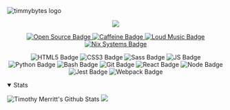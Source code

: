 <div>
  <img src="https://raw.githubusercontent.com/timmybytes/timmybytes-website/gh-pages/img/timmybytes_header.png" alt="timmybytes logo" />
  <p align="center">
    <a href="https://timmybytes.com">
      <img src="https://img.shields.io/website?down_color=red&down_message=offline&up_color=green&up_message=online&url=https%3A%2F%2Ftimmybytes.com" />
    </a>
  </p>
</div>

<p align="center">
  <a href="https://en.wikipedia.org/wiki/Open_source">
    <img src="https://img.shields.io/badge/Open Source-Loves-pink?logo=open-source-initiative" alt="Open Source Badge" />
  </a>
  <a href="https://www.google.com/search?tbm=isch&sxsrf=ALeKk00uuFD9dXWClyallpYc9ymFn3Xbcw:1600710165551&source=hp&biw=1440&bih=871&ei=FeZoX-iOH-WL_Qa0tZmoCQ&q=caffeine&oq=caff&gs_lcp=CgNpbWcQAxgAMgUIABCxAzIFCAAQsQMyBQgAELEDMgIIADICCAAyAggAMgIIADICCAAyAggAMgIIADoICAAQsQMQgwFQ_AhYlQxgxRVoAHAAeACAAZIBiAG3BJIBAzAuNJgBAKABAaoBC2d3cy13aXotaW1n&sclient=img&sfr=vfe">
    <img src="https://img.shields.io/badge/Caffeine-Loves-pink?logo=buy-me-a-coffee" alt="Caffeine Badge" />
  </a>
  <a href="https://open.spotify.com/artist/72RvQ5IlKW2zrVlPuxSr9h">
    <img src="https://img.shields.io/badge/Loud_Music-Yes-success" alt="Loud Music Badge" />
  </a>
  <a href="https://en.wikipedia.org/wiki/Operating_system#Unix_and_Unix-like_operating_systems">
    <img src="https://img.shields.io/badge/*nix_Systems-Loves-pink" alt="Nix Systems Badge" />
  </a>
</p>
<p align="center">
  <img src="https://img.shields.io/badge/HTML5-Proficient-success?logo=html5" alt="HTML5 Badge" />
  <img src="https://img.shields.io/badge/CSS3-Proficient-success?logo=css3" alt="CSS3 Badge" />
  <img src="https://img.shields.io/badge/SCSS-Proficient-success?logo=sass" alt="Sass Badge" />
  <img src="https://img.shields.io/badge/JavaScript-Proficient-success?logo=javascript" alt="JS Badge" />
  <img src="https://img.shields.io/badge/Python-Proficient-success?logo=python" alt="Python Badge" />
  <img src="https://img.shields.io/badge/Bash-Proficient-success?logo=gnu-bash" alt="Bash Badge" />
  <img src="https://img.shields.io/badge/Git-Proficient-success?logo=git" alt="Git Badge" />
  
  <img src="https://img.shields.io/badge/React-Comfortable-yellow?logo=react" alt="React Badge" />
  <img src="https://img.shields.io/badge/Node-Comfortable-yellow?logo=node.js" alt="Node Badge" />

  <img src="https://img.shields.io/badge/Jest-Learning-orange?logo=jest" alt="Jest Badge" />
  <img src="https://img.shields.io/badge/Webpack-Learning-orange?logo=webpack" alt="Webpack Badge" />
</p>

<details open>
<summary>Stats</summary>
<p>
  <!-- Made with https://github.com/anuraghazra/github-readme-stats -->
  <img src="https://github-readme-stats.vercel.app/api?username=timmybytes&bg_color=ee6868&text_color=1d1d1d&show_icons=true&hide_title=true&icon_color=eff3ff" alt="Timothy Merritt's Github Stats" />
  <img src="https://github-readme-stats.vercel.app/api/top-langs/?username=timmybytes&bg_color=ee6868&text_color=1d1d1d&langs_count=10&hide_title=true&icon_color=eff3ff&layout=compact" />
</p>
</details>
